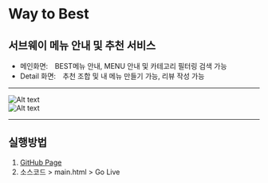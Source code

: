 # Way to Best

## 서브웨이 메뉴 안내 및 추천 서비스

- 메인화면: BEST메뉴 안내, MENU 안내 및 카테고리 필터링 검색 가능
- Detail 화면: 추천 조합 및 내 메뉴 만들기 가능, 리뷰 작성 가능    

---


![Alt text](/img/main.png)    
![Alt text](/img/detail.png)

---

## 실행방법

1. [GitHub Page](http://github.com)
1. 소스코드 > main.html > Go Live
